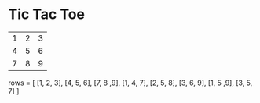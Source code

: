 # Tic Tac Toe

|   |   |   |
|---|---|---|
|1|2|3|
|4|5|6|
|7|8|9|

rows = [
[1, 2, 3], [4, 5, 6], [7, 8 ,9], [1, 4, 7], [2, 5, 8], [3, 6, 9], [1, 5 ,9], [3, 5, 7]
]
